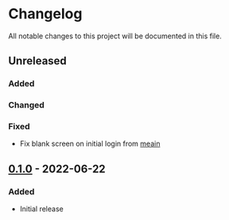 # Changelog

All notable changes to this project will be documented in this file.

## Unreleased
### Added
### Changed
### Fixed
- Fix blank screen on initial login from [meain](https://github.com/meain)

## [0.1.0] - 2022-06-22
### Added
- Initial release

[Unreleased]: https://github.com/paralus/dashboard/compare/v0.1.0...HEAD
[0.1.0]: https://github.com/paralus/dashboard/releases/tag/v0.1.0
